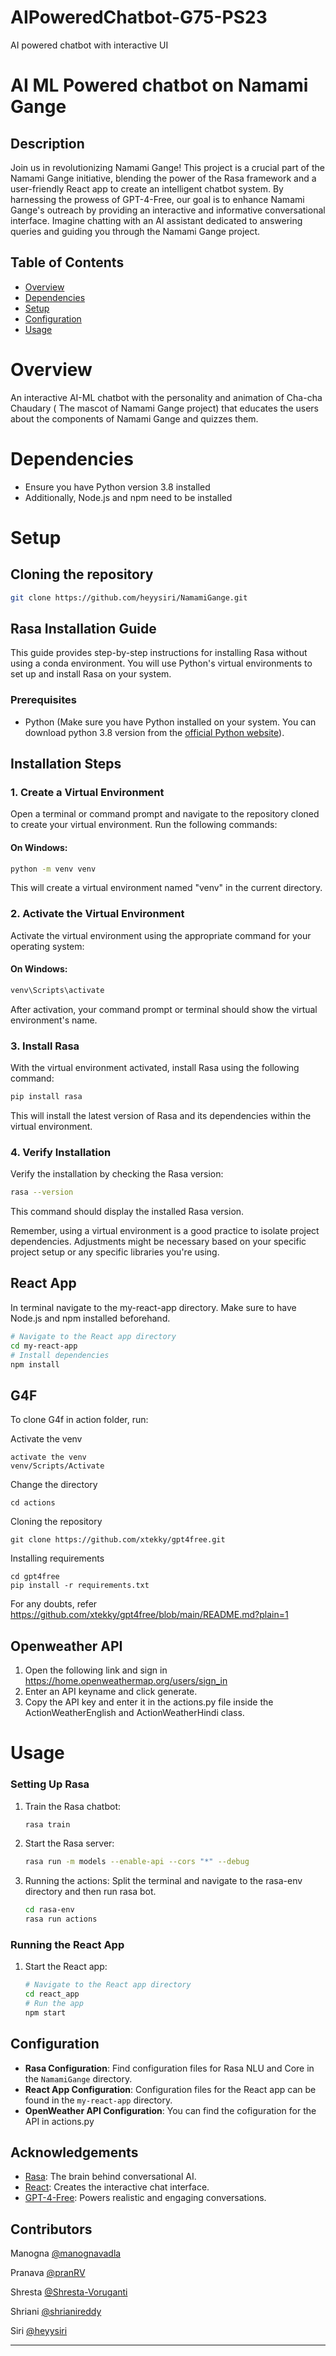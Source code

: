# AIPoweredChatbot-G75-PS23
AI powered chatbot with interactive UI

# AI ML Powered chatbot on Namami Gange

## Description
Join us in revolutionizing Namami Gange! This project is a crucial part of the Namami Gange initiative, blending the power of the Rasa framework and a user-friendly React app to create an intelligent chatbot system. By harnessing the prowess of GPT-4-Free, our goal is to enhance Namami Gange's outreach by providing an interactive and informative conversational interface. Imagine chatting with an AI assistant dedicated to answering queries and guiding you through the Namami Gange project.

## Table of Contents

- [Overview](#Overview)
- [Dependencies](#Dependencies)
- [Setup](#Setup)
- [Configuration](#configuration)
- [Usage](#usage)

# Overview

An interactive AI-ML chatbot with the personality and animation of Cha-cha Chaudary ( The mascot of Namami Gange project)  that educates the users about the components of Namami Gange and quizzes them.

# Dependencies
* Ensure you have Python version 3.8 installed
* Additionally, Node.js and npm need to be installed


# Setup

## Cloning the repository 

```bash
git clone https://github.com/heyysiri/NamamiGange.git
```

## Rasa Installation Guide

This guide provides step-by-step instructions for installing Rasa without using a conda environment. You will use Python's virtual environments to set up and install Rasa on your system.

### Prerequisites

- Python (Make sure you have Python installed on your system. You can download python 3.8  version from the [official Python website](https://www.python.org/)).

## Installation Steps

### 1. Create a Virtual Environment

Open a terminal or command prompt and navigate to the repository cloned to create your virtual environment. Run the following commands:

#### On Windows:

```bash
python -m venv venv
```

This will create a virtual environment named "venv" in the current directory.

### 2. Activate the Virtual Environment

Activate the virtual environment using the appropriate command for your operating system:

#### On Windows:

```bash
venv\Scripts\activate
```

After activation, your command prompt or terminal should show the virtual environment's name.

### 3. Install Rasa

With the virtual environment activated, install Rasa using the following command:

```bash
pip install rasa
```

This will install the latest version of Rasa and its dependencies within the virtual environment.

### 4. Verify Installation

Verify the installation by checking the Rasa version:

```bash
rasa --version
```

This command should display the installed Rasa version.


Remember, using a virtual environment is a good practice to isolate project dependencies. Adjustments might be necessary based on your specific project setup or any specific libraries you're using.

## React App
In terminal navigate to the my-react-app directory.
Make sure to have Node.js and npm installed beforehand.
```bash
# Navigate to the React app directory
cd my-react-app
# Install dependencies
npm install
```
## G4F

To clone G4f in action folder, run:

Activate the venv
```
activate the venv
venv/Scripts/Activate
```
Change the directory
```
cd actions
```
Cloning the repository
```
git clone https://github.com/xtekky/gpt4free.git
```
Installing requirements
```
cd gpt4free
pip install -r requirements.txt
```
For any doubts, refer https://github.com/xtekky/gpt4free/blob/main/README.md?plain=1

## Openweather API
1. Open the following link and sign in https://home.openweathermap.org/users/sign_in
2. Enter an API keyname and click generate.
3. Copy the API key and enter it in the actions.py file inside the ActionWeatherEnglish and ActionWeatherHindi class. 

# Usage

### Setting Up Rasa
1. Train the Rasa chatbot:
    ```bash
    rasa train
    ```
2. Start the Rasa server:
    ```bash
    rasa run -m models --enable-api --cors "*" --debug
    ```
3. Running the actions:
   Split the terminal and navigate to the rasa-env directory and then run rasa bot.
    ```bash
    cd rasa-env
    rasa run actions 
    ```
### Running the React App
1. Start the React app:
    ```bash
    # Navigate to the React app directory
    cd react_app
    # Run the app
    npm start
    ```

## Configuration
- **Rasa Configuration**: Find configuration files for Rasa NLU and Core in the `NamamiGange` directory.
- **React App Configuration**: Configuration files for the React app can be found in the `my-react-app` directory.
- **OpenWeather API Configuration**: You can find the cofiguration for the API in actions.py


## Acknowledgements
- [Rasa](https://rasa.com/): The brain behind conversational AI.
- [React](https://reactjs.org/): Creates the interactive chat interface.
- [GPT-4-Free](link-to-gpt4-repository): Powers realistic and engaging conversations.
  
## Contributors

Manogna [@manognavadla](https://github.com/manognavadla/)

Pranava [@pranRV](https://github.com/pranRV)

Shresta [@Shresta-Voruganti](https://github.com/Shresta-Voruganti)

Shriani [@shrianireddy](https://github.com/shrianireddy)

Siri [@heyysiri](https://github.com/heyysiri)

---
